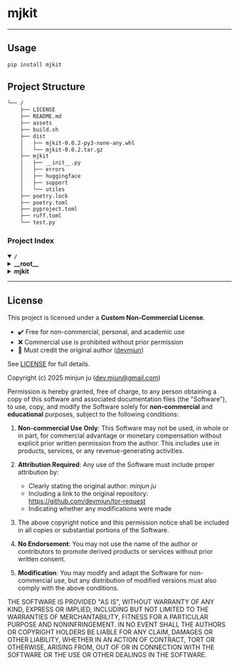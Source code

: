 # mjkit

---

## Usage 

```zsh
pip install mjkit
```

## Project Structure

```sh
└── /
    ├── LICENSE
    ├── README.md
    ├── assets
    ├── build.sh
    ├── dist
    │   ├── mjkit-0.0.2-py3-none-any.whl
    │   └── mjkit-0.0.2.tar.gz
    ├── mjkit
    │   ├── __init__.py
    │   ├── errors
    │   ├── huggingface
    │   ├── support
    │   └── utiles
    ├── poetry.lock
    ├── poetry.toml
    ├── pyproject.toml
    ├── ruff.toml
    └── test.py
```

### Project Index

<details open>
	<summary><b><code>/</code></b></summary>
	<!-- __root__ Submodule -->
	<details>
		<summary><b>__root__</b></summary>
		<blockquote>
			<div class='directory-path' style='padding: 8px 0; color: #666;'>
				<code><b>⦿ __root__</b></code>
			<table style='width: 100%; border-collapse: collapse;'>
			<thead>
				<tr style='background-color: #f8f9fa;'>
					<th style='width: 30%; text-align: left; padding: 8px;'>File Name</th>
					<th style='text-align: left; padding: 8px;'>Summary</th>
				</tr>
			</thead>
				<tr style='border-bottom: 1px solid #eee;'>
					<td style='padding: 8px;'><b><a href='/LICENSE'>LICENSE</a></b></td>
					<td style='padding: 8px;'>License the project under the MIT License to allow for open-source distribution and modification.</td>
				</tr>
				<tr style='border-bottom: 1px solid #eee;'>
					<td style='padding: 8px;'><b><a href='/pyproject.toml'>pyproject.toml</a></b></td>
					<td style='padding: 8px;'>- Define the purpose and usage of the mjkit project within the codebase architecture<br>- Highlight its role in managing Python versions and dependencies, emphasizing its compatibility with specific Python versions<br>- Additionally, stress its integration with the holidays package and the twine tool for development tasks.</td>
				</tr>
				<tr style='border-bottom: 1px solid #eee;'>
					<td style='padding: 8px;'><b><a href='/test.py'>test.py</a></b></td>
					<td style='padding: 8px;'>Enhances project architecture by integrating functionality from readmeai.</td>
				</tr>
				<tr style='border-bottom: 1px solid #eee;'>
					<td style='padding: 8px;'><b><a href='/build.sh'>build.sh</a></b></td>
					<td style='padding: 8px;'>- Automates the build process for the project by handling dependencies, updating locks, building packages, and uploading to PyPI<br>- Ensures Poetry availability, Python version compatibility, and valid PyPI API token for successful package deployment<br>- Streamlines the packaging workflow for seamless distribution.</td>
				</tr>
				<tr style='border-bottom: 1px solid #eee;'>
					<td style='padding: 8px;'><b><a href='/ruff.toml'>ruff.toml</a></b></td>
					<td style='padding: 8px;'>Define exclusion rules for commonly ignored directories in the project structure to maintain code cleanliness and focus on relevant files.</td>
				</tr>
				<tr style='border-bottom: 1px solid #eee;'>
					<td style='padding: 8px;'><b><a href='/poetry.toml'>poetry.toml</a></b></td>
					<td style='padding: 8px;'>Enable project-specific virtual environments for local development.</td>
				</tr>
			</table>
		</blockquote>
	</details>
	<!-- mjkit Submodule -->
	<details>
		<summary><b>mjkit</b></summary>
		<blockquote>
			<div class='directory-path' style='padding: 8px 0; color: #666;'>
				<code><b>⦿ mjkit</b></code>
			<!-- utiles Submodule -->
			<details>
				<summary><b>utiles</b></summary>
				<blockquote>
					<div class='directory-path' style='padding: 8px 0; color: #666;'>
						<code><b>⦿ mjkit.utiles</b></code>
					<table style='width: 100%; border-collapse: collapse;'>
					<thead>
						<tr style='background-color: #f8f9fa;'>
							<th style='width: 30%; text-align: left; padding: 8px;'>File Name</th>
							<th style='text-align: left; padding: 8px;'>Summary</th>
						</tr>
					</thead>
						<tr style='border-bottom: 1px solid #eee;'>
							<td style='padding: 8px;'><b><a href='/mjkit/utiles/get_folder_path.py'>get_folder_path.py</a></b></td>
							<td style='padding: 8px;'>- Define functions to locate and manage project directories based on specific indicators like <code>.venv</code>, <code>.git</code>, etc<br>- These functions help determine the project root, handle assets folder paths, and create subfolders within the assets directory<br>- The code facilitates easy access and organization of project resources.</td>
						</tr>
						<tr style='border-bottom: 1px solid #eee;'>
							<td style='padding: 8px;'><b><a href='/mjkit/utiles/financial_dates.py'>financial_dates.py</a></b></td>
							<td style='padding: 8px;'>- Generate financial business days excluding weekends and holidays within a specified date range<br>- The code determines if a given date falls on a weekend or a holiday, filtering out non-business days<br>- This functionality is crucial for financial and securities markets to calculate valid trading days effectively.</td>
						</tr>
						<tr style='border-bottom: 1px solid #eee;'>
							<td style='padding: 8px;'><b><a href='/mjkit/utiles/format_elapsed_time.py'>format_elapsed_time.py</a></b></td>
							<td style='padding: 8px;'>- Format elapsed time in seconds to a human-readable string<br>- Handles conversions from seconds to minutes, hours, and days<br>- Provides a clear representation of time intervals for better readability<br>- The function is versatile and can be easily integrated into various projects for time-related functionalities.</td>
						</tr>
						<tr style='border-bottom: 1px solid #eee;'>
							<td style='padding: 8px;'><b><a href='/mjkit/utiles/get_logger.py'>get_logger.py</a></b></td>
							<td style='padding: 8px;'>- Create a custom logger with emoji tags for improved readability<br>- The <code>get_logger</code> function generates independent loggers for modules, enhancing logging with emoji-tagged messages<br>- The <code>EmojiFormatter</code> class adds emojis to log messages based on their severity levels<br>- Test examples demonstrate the loggers functionality.</td>
						</tr>
						<tr style='border-bottom: 1px solid #eee;'>
							<td style='padding: 8px;'><b><a href='/mjkit/utiles/suppress_stdout.py'>suppress_stdout.py</a></b></td>
							<td style='padding: 8px;'>- Enable temporary suppression of standard output during code execution by utilizing the <code>suppress_stdout</code> context manager<br>- This functionality ensures that any print statements or stdout logs generated within the enclosed code block are discarded<br>- The context manager redirects output to the operating systems null device, effectively silencing any output intended for stdout.</td>
						</tr>
						<tr style='border-bottom: 1px solid #eee;'>
							<td style='padding: 8px;'><b><a href='/mjkit/utiles/timeit.py'>timeit.py</a></b></td>
							<td style='padding: 8px;'>- Generate a decorator to measure and log execution time for functions and methods<br>- The decorator captures start time, executes the function, calculates elapsed time, and logs the result<br>- It supports both standalone functions and class methods, providing insightful timing information for various processes within the codebase architecture.</td>
						</tr>
					</table>
				</blockquote>
			</details>
			<!-- support Submodule -->
			<details>
				<summary><b>support</b></summary>
				<blockquote>
					<div class='directory-path' style='padding: 8px 0; color: #666;'>
						<code><b>⦿ mjkit.support</b></code>
					<table style='width: 100%; border-collapse: collapse;'>
					<thead>
						<tr style='background-color: #f8f9fa;'>
							<th style='width: 30%; text-align: left; padding: 8px;'>File Name</th>
							<th style='text-align: left; padding: 8px;'>Summary</th>
						</tr>
					</thead>
						<tr style='border-bottom: 1px solid #eee;'>
							<td style='padding: 8px;'><b><a href='/mjkit/support/get_exp_save_path.py'>get_exp_save_path.py</a></b></td>
							<td style='padding: 8px;'>- Generate experiment save paths based on date and trial ID, ensuring organized storage for optimization experiments using Optuna<br>- The function creates directories, assigns unique IDs, and returns the path for saving the best model<br>- It offers flexibility for custom trial IDs or generates them automatically if not provided.</td>
						</tr>
					</table>
				</blockquote>
			</details>
			<!-- huggingface Submodule -->
			<details>
				<summary><b>huggingface</b></summary>
				<blockquote>
					<div class='directory-path' style='padding: 8px 0; color: #666;'>
						<code><b>⦿ mjkit.huggingface</b></code>
					<table style='width: 100%; border-collapse: collapse;'>
					<thead>
						<tr style='background-color: #f8f9fa;'>
							<th style='width: 30%; text-align: left; padding: 8px;'>File Name</th>
							<th style='text-align: left; padding: 8px;'>Summary</th>
						</tr>
					</thead>
						<tr style='border-bottom: 1px solid #eee;'>
							<td style='padding: 8px;'><b><a href='/mjkit/huggingface/create_readme.py'>create_readme.py</a></b></td>
							<td style='padding: 8px;'>- Generate README markdown for creating Hugging Face Dataset/Card README.md files<br>- The code in create_readme.py constructs README content based on provided metadata like tags, datasets, and descriptions<br>- It ensures a structured YAML header and body sections, including dataset information, usage examples, and last update timestamp<br>- The script simplifies README generation for Hugging Face projects, enhancing project documentation and visibility.</td>
						</tr>
					</table>
				</blockquote>
			</details>
			<!-- errors Submodule -->
			<details>
				<summary><b>errors</b></summary>
				<blockquote>
					<div class='directory-path' style='padding: 8px 0; color: #666;'>
						<code><b>⦿ mjkit.errors</b></code>
					<table style='width: 100%; border-collapse: collapse;'>
					<thead>
						<tr style='background-color: #f8f9fa;'>
							<th style='width: 30%; text-align: left; padding: 8px;'>File Name</th>
							<th style='text-align: left; padding: 8px;'>Summary</th>
						</tr>
					</thead>
						<tr style='border-bottom: 1px solid #eee;'>
							<td style='padding: 8px;'><b><a href='/mjkit/errors/error.py'>error.py</a></b></td>
							<td style='padding: 8px;'>- Define a custom error class, NoDataReceivedError, to handle cases where no data is returned during a query<br>- This class is crucial for managing scenarios where expected data is missing, ensuring robust error handling within the projects architecture.</td>
						</tr>
					</table>
				</blockquote>
			</details>
		</blockquote>
	</details>
</details>

---

## License

This project is licensed under a **Custom Non-Commercial License**.  
- ✔️ Free for non-commercial, personal, and academic use  
- ❌ Commercial use is prohibited without prior permission  
- 📎 Must credit the original author ([devmjun](https://github.com/devmjun/tor-request))

See [LICENSE](./LICENSE) for full details.

Copyright (c) 2025 minjun ju (dev.mjun@gmail.com)

Permission is hereby granted, free of charge, to any person obtaining a copy
of this software and associated documentation files (the "Software"), to use,
copy, and modify the Software solely for **non-commercial** and **educational** purposes,
subject to the following conditions:

1. **Non-commercial Use Only**: This Software may not be used, in whole or in part,
   for commercial advantage or monetary compensation without explicit prior written permission
   from the author. This includes use in products, services, or any revenue-generating activities.

2. **Attribution Required**: Any use of the Software must include proper attribution by:
   - Clearly stating the original author: *minjun ju*
   - Including a link to the original repository: https://github.com/devmjun/tor-request
   - Indicating whether any modifications were made

3. The above copyright notice and this permission notice shall be included
   in all copies or substantial portions of the Software.

4. **No Endorsement**: You may not use the name of the author or contributors to promote
   derived products or services without prior written consent.

5. **Modification**: You may modify and adapt the Software for non-commercial use, but any
   distribution of modified versions must also comply with the above conditions.

THE SOFTWARE IS PROVIDED "AS IS", WITHOUT WARRANTY OF ANY KIND, EXPRESS OR IMPLIED,
INCLUDING BUT NOT LIMITED TO THE WARRANTIES OF MERCHANTABILITY, FITNESS FOR A PARTICULAR
PURPOSE AND NONINFRINGEMENT. IN NO EVENT SHALL THE AUTHORS OR COPYRIGHT HOLDERS BE LIABLE
FOR ANY CLAIM, DAMAGES OR OTHER LIABILITY, WHETHER IN AN ACTION OF CONTRACT, TORT OR
OTHERWISE, ARISING FROM, OUT OF OR IN CONNECTION WITH THE SOFTWARE OR THE USE OR OTHER
DEALINGS IN THE SOFTWARE.